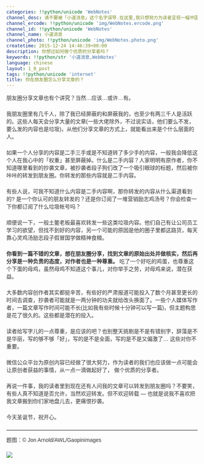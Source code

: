 ```yaml
---
categories: !!python/unicode 'WebNotes'
channel_desc: 请不要被「小道消息」这个名字误导.在这里,我只想努力为读者呈现一幅中国互联网的清明上河图.
channel_ercode: !!python/unicode 'img/WebNotes.ercode.png'
channel_id: !!python/unicode 'WebNotes'
channel_name: 小道消息
channel_photo: !!python/unicode 'img/WebNotes.photo.png'
createtime: 2015-12-24 14:46:39+00:00
description: 你想过如何做个优质的分享者吗？
keywords: !!python/str '小道消息,WebNotes'
language: chinese
layout: 1_0_post
tags: !!python/unicode 'internet'
title: 你在朋友圈怎么分享文章的？
---
```

<div class="rich_media_content" id="js_content">
<p style="font-family: Avenir, sans-serif; border: 0px; margin-top: 2px; margin-bottom: 22px; outline: 0px; color: rgb(51, 51, 51); white-space: normal;">
         朋友圈分享文章也有个讲究？当然…应该…或许…有。
        </p>
<p style="font-family: Avenir, sans-serif; border: 0px; margin-top: 2px; margin-bottom: 22px; outline: 0px; color: rgb(51, 51, 51); white-space: normal;">
         我朋友圈里有几千人，除了我已经屏蔽的和屏蔽我的，也至少有两三千人是活跃的。这些人每天会分享大量的文章(一些大佬除外，不过说实话，他们要么不发，要么发的内容也是垃圾)，从他们分享文章的方式上，就能看出来是个什么层面的人。
        </p>
<p style="font-family: Avenir, sans-serif; border: 0px; margin-top: 2px; margin-bottom: 22px; outline: 0px; color: rgb(51, 51, 51); white-space: normal;">
         如果一个人分享的内容是二手三手或是不知道转了多少手的内容，一般我会降低这个人在我心中的「权重」甚至屏蔽掉。什么是二手内容？人家明明有原作者，你不知道哪里看到的抄袭文章，被抄袭者段子狗们改了一个吸引眼球的标题，然后被你咔咔的转发到朋友圈。你转发的那些内容就是二手内容。
        </p>
<p style="font-family: Avenir, sans-serif; border: 0px; margin-top: 2px; margin-bottom: 22px; outline: 0px; color: rgb(51, 51, 51); white-space: normal;">
         有些人说，可我不知道什么内容是二手内容啊，那你转发的内容从什么渠道看到的? 是一个你认可的朋友转发的？还是你订阅了一堆营销励志鸡汤号？你会检查一下你都订阅了什么垃圾帐号吗？
        </p>
<p style="font-family: Avenir, sans-serif; border: 0px; margin-top: 2px; margin-bottom: 22px; outline: 0px; color: rgb(51, 51, 51); white-space: normal;">
         顺便说一下，一般土鳖老板最喜欢转发一些这类垃圾内容。他们自己有让公司员工学习的欲望，但找不到好的内容，另一个可能的原因是他的圈子里都这路货，每天靠心灵鸡汤励志段子假冒国学做精神食粮。
        </p>
<p style="font-family: Avenir, sans-serif; border: 0px; margin-top: 2px; margin-bottom: 22px; outline: 0px; color: rgb(51, 51, 51); white-space: normal;">
<strong>
          你看到一篇不错的文章，想在朋友圈分享，找到文章的原始出处并做核实，然后再分享是一种负责的态度，对作者也是一种尊重。
         </strong>
         吃了一个好吃的鸡蛋，也尊重这个下蛋的母鸡，虽然母鸡不知道这个事儿，对你举手之劳，对母鸡来说，潜在获益。
        </p>
<p style="font-family: Avenir, sans-serif; border: 0px; margin-top: 2px; margin-bottom: 22px; outline: 0px; color: rgb(51, 51, 51); white-space: normal;">
         大多数内容创作者其实都挺辛苦，有些好的严肃报道可能投入了数个月甚至更长的时间去调查，抄袭者可能就是一两分钟的功夫就给改头换面了。一些个人媒体写作者，一篇文章写作时间可能不长(比如我有些时候十分钟可以写一篇)，但主题构思是花了很久的。这些都是潜在的投入。
        </p>
<p style="font-family: Avenir, sans-serif; border: 0px; margin-top: 2px; margin-bottom: 22px; outline: 0px; color: rgb(51, 51, 51); white-space: normal;">
         读者给写字儿的一点尊重，是应该的吧？也别整天挑剔是不是有错别字，辞藻是不是华丽，写的够不够「好」，写的是不是全面，写的是不是又偏激了… 这些对你不重要。
        </p>
<p style="font-family: Avenir, sans-serif; border: 0px; margin-top: 2px; margin-bottom: 22px; outline: 0px; color: rgb(51, 51, 51); white-space: normal;">
         微信公众平台为原创内容已经做了很大努力，作为读者的我们也应该做一点可能会让原创者获益的事情，从一点一滴做起好了，
         <span style="color: rgb(51, 51, 51); font-family: Avenir, sans-serif;">
          做个优质的分享者。
         </span>
</p>
<p style="font-family: Avenir, sans-serif; border: 0px; margin-top: 2px; margin-bottom: 22px; outline: 0px; color: rgb(51, 51, 51); white-space: normal;">
         再说一件事，我的读者里到现在还有人问我的文章可以转发到朋友圈吗？不要笑，有些人真不知道是否允许，当然欢迎转发。但不欢迎转载 — 也就是说我不喜欢把我文章搬到你们家地盘儿去，更痛恨抄袭。
        </p>
<p style="font-family: Avenir, sans-serif; border: 0px; margin-top: 2px; margin-bottom: 22px; outline: 0px; color: rgb(51, 51, 51); white-space: normal;">
         今天圣诞节，祝开心。
        </p>
<hr style="font-family: Avenir, sans-serif; border-right-width: 0px; border-bottom-width: 0px; border-left-width: 0px; border-top-style: solid; border-top-color: rgb(234, 234, 234); height: 1px; margin-top: 1em; margin-bottom: 1em; color: rgb(51, 51, 51); white-space: normal;"/>
<p style="font-family: Avenir, sans-serif; border: 0px; margin-top: 2px; margin-bottom: 22px; outline: 0px; color: rgb(51, 51, 51); white-space: normal;">
         题图：© Jon Arnold/AWL/Gaopinimages
        </p>
<p>
<img data-ratio="0.5557553956834532" data-s="300,640" data-src="" data-type="jpeg" data-w="" src="{{ '/img/ow5rEn8QGlGghArMfQjMBhC78WWB18D8ZZy0E3Gb2cBgOs5B0go0ibwbfty9aDD4hEVES6SXux6BZNp0g8PArcg.jpeg' | prepend: site.img | replace: '//','/' }}"/>
<br/>
</p>
</div>